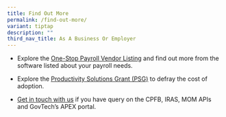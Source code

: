 ```yaml
---
title: Find Out More
permalink: /find-out-more/
variant: tiptap
description: ""
third_nav_title: As A Business Or Employer
---
```

<ul data-tight="true" class="tight">
<li>
<p>Explore the <a href="https://staging.d2nyvm7cspqo8.amplifyapp.com/osp-vendor-listing/" rel="noopener nofollow" target="_blank"><u>One-Stop Payroll Vendor Listing</u></a> and
find out more from the software listed about your payroll needs.</p>
</li>
<li>
<p>Explore the <a href="https://www.enterprisesg.gov.sg/financial-support/productivity-solutions-grant" rel="noopener noreferrer nofollow" target="_blank"><u>Productivity Solutions Grant (PSG)</u></a> to
defray the cost of adoption.</p>
</li>
<li>
<p><a href="https://staging.d2nyvm7cspqo8.amplifyapp.com/support/" rel="noopener nofollow" target="_blank"><u>Get in touch with us</u></a> if
you have query on the CPFB, IRAS, MOM APIs and GovTech’s APEX portal. &nbsp;</p>
</li>
</ul>
<p></p>